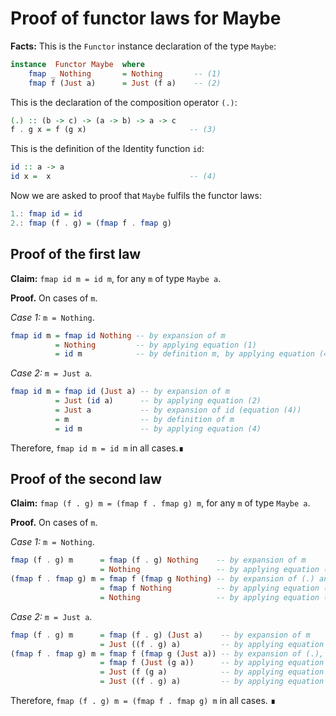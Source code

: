 # Proof of functor laws for Maybe


**Facts:**
This is the `Functor` instance declaration of the type `Maybe`:

```haskell
instance  Functor Maybe  where
    fmap _ Nothing       = Nothing       -- (1)
    fmap f (Just a)      = Just (f a)    -- (2)
```

This is the declaration of the composition operator `(.)`:
```haskell
(.) :: (b -> c) -> (a -> b) -> a -> c
f . g x = f (g x)                       -- (3)
```

This is the definition of the Identity function `id`:
```haskell
id :: a -> a
id x =  x                               -- (4)
```


Now we are asked to proof that `Maybe` fulfils the functor laws:
 
```haskell
1.: fmap id = id
2.: fmap (f . g) = (fmap f . fmap g)
```

## Proof of the first law
**Claim:** `fmap id m = id m`, for any `m` of type `Maybe a`.

**Proof.** On cases of `m`.

*Case 1:* `m = Nothing`.

```haskell
fmap id m = fmap id Nothing -- by expansion of m
          = Nothing         -- by applying equation (1)
          = id m            -- by definition m, by applying equation (4)
```

*Case 2:* `m = Just a`.

```haskell
fmap id m = fmap id (Just a) -- by expansion of m
          = Just (id a)      -- by applying equation (2)
          = Just a           -- by expansion of id (equation (4))
          = m                -- by definition of m
          = id m             -- by applying equation (4)
```
Therefore, `fmap id m = id m` in all cases.∎

## Proof of the second law

**Claim:** `fmap (f . g) m = (fmap f . fmap g) m`, for any `m` of type `Maybe a`.

**Proof.** On cases of `m`.

*Case 1:* `m = Nothing`.

```haskell
fmap (f . g) m      = fmap (f . g) Nothing    -- by expansion of m
                    = Nothing                 -- by applying equation (1)
(fmap f . fmap g) m = fmap f (fmap g Nothing) -- by expansion of (.) and m
                    = fmap f Nothing          -- by applying equation (1)
                    = Nothing                 -- by applying equation (1)
```

*Case 2:* `m = Just a`.

```haskell
fmap (f . g) m      = fmap (f . g) (Just a)    -- by expansion of m
                    = Just ((f . g) a)         -- by applying equation (2)
(fmap f . fmap g) m = fmap f (fmap g (Just a)) -- by expansion of (.), m
                    = fmap f (Just (g a))      -- by applying equation (2)
                    = Just (f (g a)            -- by applying equation (2)
                    = Just ((f . g) a)         -- by applying equation (3)
```
Therefore, `fmap (f . g) m = (fmap f . fmap g) m` in all cases. ∎

